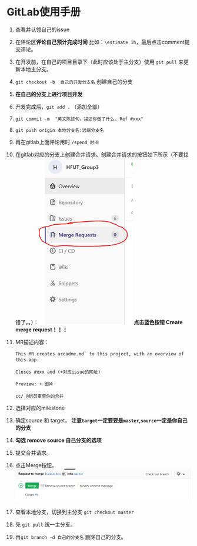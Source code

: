 # GitLab使用手册

1. 查看并认领自己的issue

1. 在评论区**评论自己预计完成时间**  比如：`\estimate 1h`，最后点击comment提交评论。

1. 在开发前，在自己的项目目录下（此时应该处于主分支）使用 `git pull` 来更新本地主分支。

1. `git checkout -b  自己的开发分支名` 创建自己的分支

1. **在自己的分支上进行项目开发**

1. 开发完成后，`git add .` （添加全部）

1. `git commit -m  "英文陈述句，描述你做了什么. Ref #xxx"`

1. `git push origin 本地分支名:远端分支名`

1. 再在gitlab上面评论用时 `/spend 时间`

1. 在gitlab对应的分支上创建合并请求。创建合并请求的按钮如下所示（不要找错了。。）：![](./images/2.PNG)  **点击蓝色按钮 Create merge request！！！**

1. MR描述内容：

    ```text
    This MR creates areadme.md` to this project, with an overview of this app.

    Closes #xxx and (+对应issue的网址)

    Preview: + 图片

    cc/ @组员审查你的合并
    ```

1. 选择对应的milestone

1. 确定source 和 target， **注意`target`一定要要是`master`,`source`一定是你自己的分支**

1. **勾选 remove source 自己分支的选项**

1. 提交合并请求。

1. 点击Merge按钮。![](./images/1.PNG)

1. 查看本地分支，切换到主分支 `git checkout master` 

1. 先 `git pull` 统一主分支。

1. 再`git branch -d 自己的分支名` 删除自己的分支。

